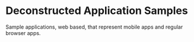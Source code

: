 Deconstructed Application Samples
=========================

Sample applications, web based, that represent mobile apps and regular browser apps.